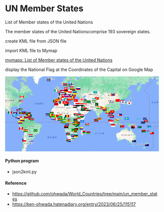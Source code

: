 UN Member States
===============

List of Member states of the United Nations

The member states of the United Nationscomprise 193 sovereign states. 

create KML file from JSON file

import KML file to Mymap

[mymaps: List of Member states of the United Nations](https://www.google.com/maps/d/viewer?mid=1XR72EjoE1EWzJc4Pv2Wr06aHHOHIuUA&ll=3.892400737375411%2C0&z=2)

display the National Flag at the Coordinates of the Capital on Google Map

![un_members](https://github.com/ohwada/World_Countries/blob/main/national_flags_gmap/un_member_states/screenshots/un_members_capital.png)

#### Python program
- json2kml.py

#### Reference
- https://github.com/ohwada/World_Countries/tree/main/un_member_states
- https://ken-ohwada.hatenadiary.org/entry/2023/06/25/115117
